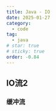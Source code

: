 ```yaml
---
title: Java - IO
date: 2025-01-27
category:
  - code
tag:
  - java
# star: true
# sticky: true
order: -0.84
---
```


## IO流2

### 缓冲流